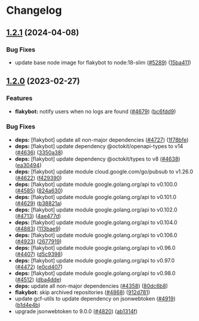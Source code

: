 # Changelog

## [1.2.1](https://github.com/googleapis/repo-automation-bots/compare/flakybot-v1.2.0...flakybot-v1.2.1) (2024-04-08)


### Bug Fixes

* update base node image for flakybot to node:18-slim ([#5289](https://github.com/googleapis/repo-automation-bots/issues/5289)) ([15ba411](https://github.com/googleapis/repo-automation-bots/commit/15ba411cb15d89a32bc8fde20ba782248779e778))

## [1.2.0](https://github.com/googleapis/repo-automation-bots/compare/flakybot-1.1.0...flakybot-v1.2.0) (2023-02-27)


### Features

* **flakybot:** notify users when no logs are found ([#4679](https://github.com/googleapis/repo-automation-bots/issues/4679)) ([bc6fdd9](https://github.com/googleapis/repo-automation-bots/commit/bc6fdd9089f1a2eca943660ed377cf0aeb079113))


### Bug Fixes

* **deps:** [flakybot] update all non-major dependencies ([#4727](https://github.com/googleapis/repo-automation-bots/issues/4727)) ([1f78bfe](https://github.com/googleapis/repo-automation-bots/commit/1f78bfee14df85674b467bc6ed8f5a94683eb8e0))
* **deps:** [flakybot] update dependency @octokit/openapi-types to v14 ([#4636](https://github.com/googleapis/repo-automation-bots/issues/4636)) ([3350a38](https://github.com/googleapis/repo-automation-bots/commit/3350a38a6720545374231770353a663dd4eb71b0))
* **deps:** [flakybot] update dependency @octokit/types to v8 ([#4638](https://github.com/googleapis/repo-automation-bots/issues/4638)) ([ea30494](https://github.com/googleapis/repo-automation-bots/commit/ea304949eb5dde07d351621d44c9ac263f497324))
* **deps:** [flakybot] update module cloud.google.com/go/pubsub to v1.26.0 ([#4622](https://github.com/googleapis/repo-automation-bots/issues/4622)) ([f429390](https://github.com/googleapis/repo-automation-bots/commit/f429390bd398e956db83870aa0c7bbff31af66de))
* **deps:** [flakybot] update module google.golang.org/api to v0.100.0 ([#4585](https://github.com/googleapis/repo-automation-bots/issues/4585)) ([824a630](https://github.com/googleapis/repo-automation-bots/commit/824a630efd673a683bc652b4da3be39a163f0cec))
* **deps:** [flakybot] update module google.golang.org/api to v0.101.0 ([#4629](https://github.com/googleapis/repo-automation-bots/issues/4629)) ([b38821a](https://github.com/googleapis/repo-automation-bots/commit/b38821a7e9a3bf171ab613647eeab8c7f14d0760))
* **deps:** [flakybot] update module google.golang.org/api to v0.102.0 ([#4713](https://github.com/googleapis/repo-automation-bots/issues/4713)) ([4ae477d](https://github.com/googleapis/repo-automation-bots/commit/4ae477dd195942d7f3e23eccce46ec71cfe1e19b))
* **deps:** [flakybot] update module google.golang.org/api to v0.104.0 ([#4883](https://github.com/googleapis/repo-automation-bots/issues/4883)) ([113bae9](https://github.com/googleapis/repo-automation-bots/commit/113bae948778c744720f1a9834dc1a82f5e2bea6))
* **deps:** [flakybot] update module google.golang.org/api to v0.106.0 ([#4923](https://github.com/googleapis/repo-automation-bots/issues/4923)) ([2677919](https://github.com/googleapis/repo-automation-bots/commit/2677919ef23ecf0990866cadf2cbaa44e1df062a))
* **deps:** [flakybot] update module google.golang.org/api to v0.96.0 ([#4407](https://github.com/googleapis/repo-automation-bots/issues/4407)) ([d5c9398](https://github.com/googleapis/repo-automation-bots/commit/d5c939803a853cbc6ae8dac7a4a76919dd721f7d))
* **deps:** [flakybot] update module google.golang.org/api to v0.97.0 ([#4472](https://github.com/googleapis/repo-automation-bots/issues/4472)) ([e0cd407](https://github.com/googleapis/repo-automation-bots/commit/e0cd40768d5eda23c47f48130e12febff0ac3ec7))
* **deps:** [flakybot] update module google.golang.org/api to v0.98.0 ([#4512](https://github.com/googleapis/repo-automation-bots/issues/4512)) ([dba4dde](https://github.com/googleapis/repo-automation-bots/commit/dba4dde8bbb6ad0f3d44be0d8f1c1a1a7ba41a2a))
* **deps:** update all non-major dependencies ([#4358](https://github.com/googleapis/repo-automation-bots/issues/4358)) ([80dc6b8](https://github.com/googleapis/repo-automation-bots/commit/80dc6b84a4a3a0824fece7dcf603f74863206ba7))
* **flakybot:** skip archived repositories ([#4868](https://github.com/googleapis/repo-automation-bots/issues/4868)) ([912d781](https://github.com/googleapis/repo-automation-bots/commit/912d7813a3406bb3bd517e85b48e9a4f0f31c60a))
* update gcf-utils to update dependency on jsonwebtoken ([#4919](https://github.com/googleapis/repo-automation-bots/issues/4919)) ([b1d4e4b](https://github.com/googleapis/repo-automation-bots/commit/b1d4e4bb9253420cfa8f8ad13f4ec3e9bb9548a3))
* upgrade jsonwebtoken to 9.0.0 ([#4820](https://github.com/googleapis/repo-automation-bots/issues/4820)) ([ab1314f](https://github.com/googleapis/repo-automation-bots/commit/ab1314f4b72a86ec90ddf785d7a939ff5877153e))
